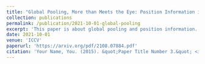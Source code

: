 ```yaml
---
title: "Global Pooling, More than Meets the Eye: Position Information is Encoded Channel-Wise in CNNs. 2"
collection: publications
permalink: /publication/2021-10-01-global-pooling
excerpt: 'This paper is about global pooling and position information.'
date: 2021-10-01
venue: 'ICCV'
paperurl: 'https://arxiv.org/pdf/2108.07884.pdf'
citation: 'Your Name, You. (2015). &quot;Paper Title Number 3.&quot; <i>Journal 1</i>. 1(3).'
---
```

